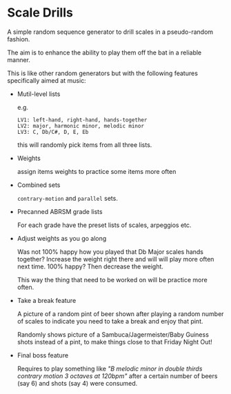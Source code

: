 # Scale Drills

A simple random sequence generator to drill scales in a 
pseudo-random fashion.

The aim is to enhance the ability to play them off the bat
in a reliable manner.

This is like other random generators but with the following
features specifically aimed at music:

- Mutil-level lists

  e.g.

  ```
  LV1: left-hand, right-hand, hands-together
  LV2: major, harmonic minor, melodic minor
  LV3: C, Db/C#, D, E, Eb
  ```

  this will randomly pick items from all three lists.


- Weights

  assign items weights to practice some items more often


- Combined sets

  
  `contrary-motion` and `parallel` sets.


- Precanned ABRSM grade lists

  For each grade have the preset lists of scales, arpeggios etc.


- Adjust weights as you go along

  Was not 100% happy how you played that Db Major scales hands together?
  Increase the weight right there and will will play more often next time.
  100% happy? Then decrease the weight.

  This way the thing that need to be worked on will be practice more often.


- Take a break feature

  A picture of a random pint of beer shown after playing a random
  number of scales to indicate you need to take a break and enjoy
  that pint.

  Randomly shows picture of a Sambuca/Jagermeister/Baby Guiness
  shots instead of a pint, to make things close to that Friday Night Out!


- Final boss feature

  Requires to play something like 
  *"B melodic minor in double thirds contrary motion 3 octaves at 120bpm"*
  after a certain number of beers (say 6) and shots (say 4) were consumed.
  


